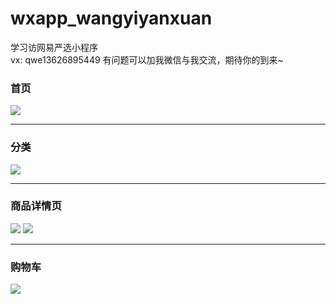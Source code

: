 # wxapp_wangyiyanxuan
学习访网易严选小程序<br>
vx: qwe13626895449 有问题可以加我微信与我交流，期待你的到来~

### 首页
![](https://user-gold-cdn.xitu.io/2018/6/5/163d0830517a383a?w=404&h=720&f=gif&s=4169582)

---

### 分类

![](https://user-gold-cdn.xitu.io/2018/6/5/163d083491e94501?w=404&h=720&f=gif&s=3183314)

---

### 商品详情页
![](https://user-gold-cdn.xitu.io/2018/6/5/163d08387a97f820?w=405&h=720&f=gif&s=4528543)
![](https://user-gold-cdn.xitu.io/2018/6/5/163d083be6e280fb?w=405&h=720&f=gif&s=4363167)

---

### 购物车
![](https://user-gold-cdn.xitu.io/2018/6/5/163d0843727b68ab?w=405&h=720&f=gif&s=2439857)


